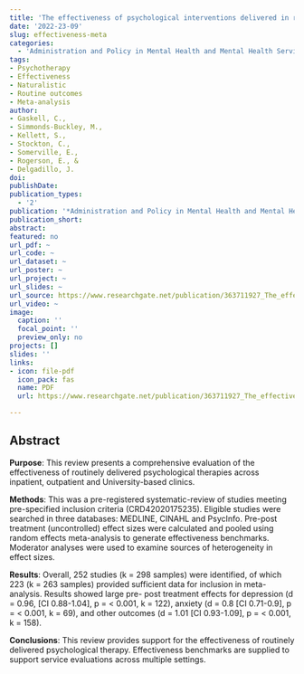 ```yaml
---
title: 'The effectiveness of psychological interventions delivered in routine practice. Systematic review and meta-analysis'
date: '2022-23-09'
slug: effectiveness-meta
categories:
  - 'Administration and Policy in Mental Health and Mental Health Services Research'
tags:
- Psychotherapy
- Effectiveness
- Naturalistic
- Routine outcomes
- Meta-analysis
author:
- Gaskell, C., 
- Simmonds-Buckley, M.,
- Kellett, S.,
- Stockton, C.,
- Somerville, E.,
- Rogerson, E., &
- Delgadillo, J.
doi:
publishDate:
publication_types:
  - '2'
publication: '*Administration and Policy in Mental Health and Mental Health Services Research'
publication_short:
abstract:
featured: no
url_pdf: ~
url_code: ~
url_dataset: ~
url_poster: ~
url_project: ~
url_slides: ~
url_source: https://www.researchgate.net/publication/363711927_The_effectiveness_of_psychological_interventions_delivered_in_routine_practice_Systematic_review_and_meta-analysis
url_video: ~
image:
  caption: ''
  focal_point: ''
  preview_only: no
projects: []
slides: ''
links:
- icon: file-pdf
  icon_pack: fas
  name: PDF
  url: https://www.researchgate.net/publication/363711927_The_effectiveness_of_psychological_interventions_delivered_in_routine_practice_Systematic_review_and_meta-analysis

---
```


## **Abstract**

**Purpose**: This review presents a comprehensive evaluation of the effectiveness of routinely delivered psychological therapies across inpatient, outpatient and University-based clinics.

**Methods**: This was a pre-registered systematic-review of studies meeting pre-specified inclusion criteria (CRD42020175235). Eligible studies were searched in three databases: MEDLINE, CINAHL and PsycInfo. Pre-post treatment (uncontrolled) effect sizes were calculated and pooled using random effects meta-analysis to generate effectiveness benchmarks. Moderator analyses were used to examine sources of heterogeneity in effect sizes.

**Results**: Overall, 252 studies (k = 298 samples) were identified, of which 223 (k = 263 samples) provided sufficient data for inclusion in meta-analysis. Results showed large pre- post treatment effects for depression (d = 0.96, [CI 0.88-1.04], p = < 0.001, k = 122), anxiety (d = 0.8 [CI 0.71-0.9], p = < 0.001, k = 69), and other outcomes (d = 1.01 [CI 0.93-1.09], p = < 0.001, k = 158).

**Conclusions**: This review provides support for the effectiveness of routinely delivered psychological therapy. Effectiveness benchmarks are supplied to support service evaluations across multiple settings.
